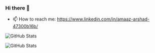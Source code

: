 ### Hi there 👋
<!--
**amaaz-arshad/amaaz-arshad** is a ✨ _special_ ✨ repository because its `README.md` (this file) appears on your GitHub profile.

Here are some ideas to get you started:
-->

- 📫 How to reach me: https://www.linkedin.com/in/amaaz-arshad-47300b16b/

<!--
- 🔭 I’m currently working on MERN stack, React Native, Next.js
- 🌱 I’m currently learning Vue.js, GraphQL
- 👯 I’m looking to collaborate on ...
- 🤔 I’m looking for help with ...
- 💬 Ask me about ...
-->
<!--
- 😄 Pronouns: ...
- ⚡ Fun fact: ...
-->

![GitHub Stats](https://github-readme-stats.vercel.app/api?username=amaaz-arshad&count_private=true&show_icons=true&theme=radical)

![GitHub Stats](https://github-readme-stats.vercel.app/api/top-langs/?username=amaaz-arshad&show_icons=true&theme=radical)

